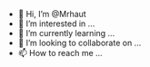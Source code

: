- 👋 Hi, I’m @Mrhaut
- 👀 I’m interested in ...
- 🌱 I’m currently learning ...
- 💞️ I’m looking to collaborate on ...
- 📫 How to reach me ...

<!---
Mrhaut/Mrhaut is a ✨ special ✨ repository because its `README.md` (this file) appears on your GitHub profile.
You can click the Preview link to take a look at your changes.
--->
